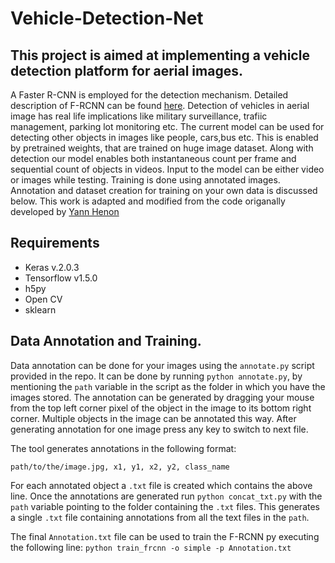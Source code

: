 # Vehicle-Detection-Net
## This project is aimed at implementing a vehicle detection platform for aerial images.
A Faster R-CNN is employed for the detection mechanism. Detailed description of F-RCNN can be found [here](https://arxiv.org/pdf/1506.01497.pdf). Detection of vehicles in aerial image has real life implications like military surveillance, trafiic management, parking lot monitoring etc.
The current model can be used for detecting other objects in images like people, cars,bus etc. This is enabled by pretrained weights, that are trained on huge image dataset. Along with detection our model enables both instantaneous count per frame and sequential count of objects in videos. Input to the model can be either video or images while testing. Training is done using annotated images. Annotation and dataset creation for training on your own data is discussed below. This work is adapted and modified from the code origanally developed by [Yann Henon](https://github.com/yhenon/keras-frcnn)
## Requirements
* Keras v.2.0.3
* Tensorflow v1.5.0
* h5py
* Open CV
* sklearn

## Data Annotation and Training.
Data annotation can be done for your images using the ``annotate.py`` script provided in the repo. It can be done by running ``python annotate.py``, by mentioning the ``path`` variable in the script as the folder in which you have the images stored. The annotation can be generated by dragging your mouse from the top left corner pixel of the object in the image to its bottom right corner. Multiple objects in the image can be annotated this way. After generating annotation for one image press any key to switch to next file.

The tool generates annotations in the following format:

``path/to/the/image.jpg, x1, y1, x2, y2, class_name``

For each annotated object a ``.txt`` file is created which contains the above line. Once the annotations are generated run ``python concat_txt.py`` with the ``path`` variable pointing to the folder containing the ``.txt`` files. This generates a single ``.txt`` file containing annotations from all the text files in the ``path``.

The final ``Annotation.txt`` file can be used to train the F-RCNN py executing the following line:
``python train_frcnn -o simple -p Annotation.txt``
